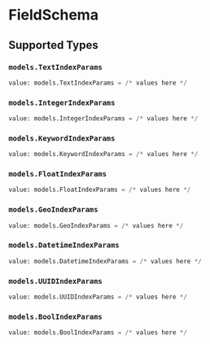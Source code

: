 # FieldSchema


## Supported Types

### `models.TextIndexParams`

```python
value: models.TextIndexParams = /* values here */
```

### `models.IntegerIndexParams`

```python
value: models.IntegerIndexParams = /* values here */
```

### `models.KeywordIndexParams`

```python
value: models.KeywordIndexParams = /* values here */
```

### `models.FloatIndexParams`

```python
value: models.FloatIndexParams = /* values here */
```

### `models.GeoIndexParams`

```python
value: models.GeoIndexParams = /* values here */
```

### `models.DatetimeIndexParams`

```python
value: models.DatetimeIndexParams = /* values here */
```

### `models.UUIDIndexParams`

```python
value: models.UUIDIndexParams = /* values here */
```

### `models.BoolIndexParams`

```python
value: models.BoolIndexParams = /* values here */
```

